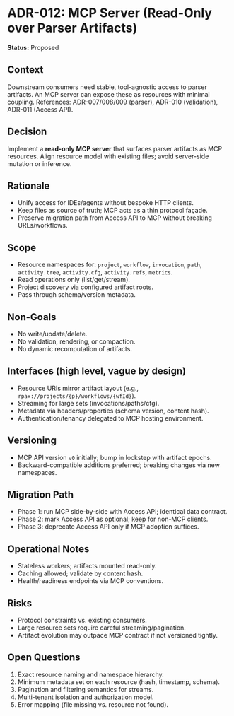 # ADR-012: MCP Server (Read-Only over Parser Artifacts)

**Status:** Proposed

## Context

Downstream consumers need stable, tool-agnostic access to parser artifacts. An MCP server can expose these as resources with minimal coupling. References: ADR-007/008/009 (parser), ADR-010 (validation), ADR-011 (Access API).

## Decision

Implement a **read-only MCP server** that surfaces parser artifacts as MCP resources. Align resource model with existing files; avoid server-side mutation or inference.

## Rationale

* Unify access for IDEs/agents without bespoke HTTP clients.
* Keep files as source of truth; MCP acts as a thin protocol façade.
* Preserve migration path from Access API to MCP without breaking URLs/workflows.

## Scope

* Resource namespaces for: `project`, `workflow`, `invocation`, `path`, `activity.tree`, `activity.cfg`, `activity.refs`, `metrics`.
* Read operations only (list/get/stream).
* Project discovery via configured artifact roots.
* Pass through schema/version metadata.

## Non-Goals

* No write/update/delete.
* No validation, rendering, or compaction.
* No dynamic recomputation of artifacts.

## Interfaces (high level, vague by design)

* Resource URIs mirror artifact layout (e.g., `rpax://projects/{p}/workflows/{wfId}`).
* Streaming for large sets (invocations/paths/cfg).
* Metadata via headers/properties (schema version, content hash).
* Authentication/tenancy delegated to MCP hosting environment.

## Versioning

* MCP API version `v0` initially; bump in lockstep with artifact epochs.
* Backward-compatible additions preferred; breaking changes via new namespaces.

## Migration Path

* Phase 1: run MCP side-by-side with Access API; identical data contract.
* Phase 2: mark Access API as optional; keep for non-MCP clients.
* Phase 3: deprecate Access API only if MCP adoption suffices.

## Operational Notes

* Stateless workers; artifacts mounted read-only.
* Caching allowed; validate by content hash.
* Health/readiness endpoints via MCP conventions.

## Risks

* Protocol constraints vs. existing consumers.
* Large resource sets require careful streaming/pagination.
* Artifact evolution may outpace MCP contract if not versioned tightly.

## Open Questions

1. Exact resource naming and namespace hierarchy.
2. Minimum metadata set on each resource (hash, timestamp, schema).
3. Pagination and filtering semantics for streams.
4. Multi-tenant isolation and authorization model.
5. Error mapping (file missing vs. resource not found).
